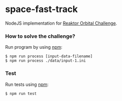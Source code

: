 # space-fast-track
NodeJS implementation for [Reaktor Orbital Challenge](https://reaktor.com/orbital-challenge/).


### How to solve the challenge?

Run program by using [npm](https://www.npmjs.com/):

    $ npm run process [input-data-filename]
    $ npm run process ./data/input-1.ini


### Test
Run tests using [npm](https://www.npmjs.com/):

    $ npm run test
